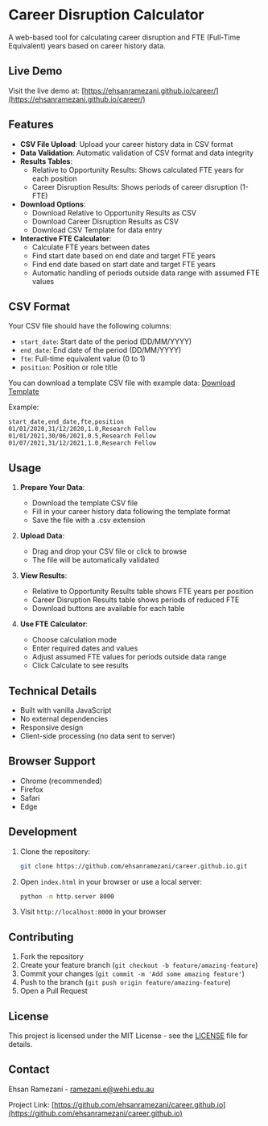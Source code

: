 # Career Disruption Calculator

A web-based tool for calculating career disruption and FTE (Full-Time Equivalent) years based on career history data.

## Live Demo

Visit the live demo at: [https://ehsanramezani.github.io/career/](https://ehsanramezani.github.io/career/)

## Features

- **CSV File Upload**: Upload your career history data in CSV format
- **Data Validation**: Automatic validation of CSV format and data integrity
- **Results Tables**:
  - Relative to Opportunity Results: Shows calculated FTE years for each position
  - Career Disruption Results: Shows periods of career disruption (1-FTE)
- **Download Options**:
  - Download Relative to Opportunity Results as CSV
  - Download Career Disruption Results as CSV
  - Download CSV Template for data entry
- **Interactive FTE Calculator**:
  - Calculate FTE years between dates
  - Find start date based on end date and target FTE years
  - Find end date based on start date and target FTE years
  - Automatic handling of periods outside data range with assumed FTE values

## CSV Format

Your CSV file should have the following columns:
- `start_date`: Start date of the period (DD/MM/YYYY)
- `end_date`: End date of the period (DD/MM/YYYY)
- `fte`: Full-time equivalent value (0 to 1)
- `position`: Position or role title

You can download a template CSV file with example data: [Download Template](template.csv)

Example:
```csv
start_date,end_date,fte,position
01/01/2020,31/12/2020,1.0,Research Fellow
01/01/2021,30/06/2021,0.5,Research Fellow
01/07/2021,31/12/2021,1.0,Research Fellow
```

## Usage

1. **Prepare Your Data**:
   - Download the template CSV file
   - Fill in your career history data following the template format
   - Save the file with a .csv extension

2. **Upload Data**:
   - Drag and drop your CSV file or click to browse
   - The file will be automatically validated

3. **View Results**:
   - Relative to Opportunity Results table shows FTE years per position
   - Career Disruption Results table shows periods of reduced FTE
   - Download buttons are available for each table

4. **Use FTE Calculator**:
   - Choose calculation mode
   - Enter required dates and values
   - Adjust assumed FTE values for periods outside data range
   - Click Calculate to see results

## Technical Details

- Built with vanilla JavaScript
- No external dependencies
- Responsive design
- Client-side processing (no data sent to server)

## Browser Support

- Chrome (recommended)
- Firefox
- Safari
- Edge

## Development

1. Clone the repository:
   ```bash
   git clone https://github.com/ehsanramezani/career.github.io.git
   ```

2. Open `index.html` in your browser or use a local server:
   ```bash
   python -m http.server 8000
   ```

3. Visit `http://localhost:8000` in your browser

## Contributing

1. Fork the repository
2. Create your feature branch (`git checkout -b feature/amazing-feature`)
3. Commit your changes (`git commit -m 'Add some amazing feature'`)
4. Push to the branch (`git push origin feature/amazing-feature`)
5. Open a Pull Request

## License

This project is licensed under the MIT License - see the [LICENSE](LICENSE) file for details.

## Contact

Ehsan Ramezani - [ramezani.e@wehi.edu.au](mailto:ramezani.e@wehi.edu.au)

Project Link: [https://github.com/ehsanramezani/career.github.io](https://github.com/ehsanramezani/career.github.io) 
